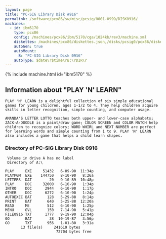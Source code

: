 ```yaml
---
layout: page
title: "PC-SIG Library Disk #916"
permalink: /software/pcx86/sw/misc/pcsig/0001-0999/DISK0916/
machines:
  - id: ibm5170
    type: pcx86
    config: /machines/pcx86/ibm/5170/cga/1024kb/rev3/machine.xml
    diskettes: /machines/pcx86/diskettes.json,/disks/pcsig0/pcx86/diskettes.json
    autoGen: true
    autoMount:
      B: "PC-SIG Library Disk 0916"
    autoType: $date\r$time\rB:\rDIR\r
---
```


{% include machine.html id="ibm5170" %}

## Information about "PLAY 'N' LEARN"

    PLAY 'N' LEARN is a delightful collection of six simple educational
    games for young children, ages 1-1/2 to 4. They help children acquire
    skills in letter recognition, simple counting, and computer usage.
    
    AMANDA'S LETTER LOTTO teaches both upper- and lower-case alphabets;
    ZACK-A-DOODLE is a paint/draw game; COLOR SCREEN and COLOR MATCH help
    children to recognize colors; WORD WHIRL and NEXT NUMBER are perfect
    for learning words and simple counting from 1 to 9. PLAY 'N' LEARN
    also includes a game that helps a child learn shapes.

### Directory of PC-SIG Library Disk 0916

     Volume in drive A has no label
     Directory of A:\

    PLAY     EXE     51432   6-09-90  11:34p
    PLAYPGM  EXE    144750   8-10-90   8:26a
    LETTERS  DAT        20   9-10-89  10:48p
    PLAY     DOC     32000   6-10-90   1:34p
    INTRO    DOC      2944   6-10-90   1:17p
    OTHER    DOC      6272   6-10-90   1:24p
    AUTOEXEC BAT       128   5-29-88   8:14p
    PRINT    BAT       640   5-25-88  12:20a
    READ     ME        512   6-10-90   1:25p
    MENU     OVL       150   7-14-90   5:41p
    FILE0916 TXT      1777   9-19-90  12:04p
    GO       BAT        38  10-19-87   3:56p
    GO       TXT       956   1-01-80   3:31a
           13 file(s)     241619 bytes
                           72704 bytes free
